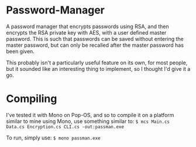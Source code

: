 # Password-Manager
A password manager that encrypts passwords using RSA, and then encrypts the RSA private key
with AES, with a user defined master password. This is such that passwords can be saved
without entering the master password, but can only be recalled after the master password
has been given.

This probably isn't a particularly useful feature on its own, for most people, but it sounded
like an interesting thing to implement, so I thought I'd give it a go.

# Compiling
I've tested it with Mono on Pop-OS, and so to compile it on a platform similar to mine
using Mono, use something similar to: 
`$ mcs Main.cs Data.cs Encryption.cs CLI.cs -out:passman.exe`

To run, simply use:
`$ mono passman.exe`
